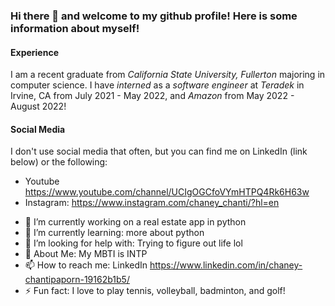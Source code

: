 ### Hi there 👋 and welcome to my github profile! Here is some information about myself!

#### Experience
I am a recent graduate from _California State University, Fullerton_ majoring in computer science.
I have _interned_ as a _software engineer_ at _Teradek_ in Irvine, CA from July 2021 - May 2022,
and  _Amazon_ from May 2022 - August 2022!


#### Social Media
I don't use social media that often, but you can find me on LinkedIn (link below) or the following:
  * Youtube https://www.youtube.com/channel/UCIgOGCfoVYmHTPQ4Rk6H63w
  * Instagram: https://www.instagram.com/chaney_chanti/?hl=en
  
- 🔭 I’m currently working on a real estate app in python
- 🌱 I’m currently learning: more about python
- 🤔 I’m looking for help with: Trying to figure out life lol
- 💬 About Me: My MBTI is INTP
- 📫 How to reach me: LinkedIn https://www.linkedin.com/in/chaney-chantipaporn-19162b1b5/
- ⚡ Fun fact: I love to play tennis, volleyball, badminton, and golf!

